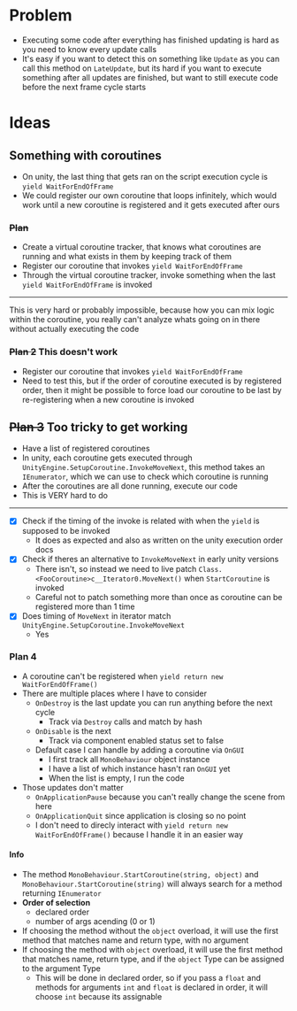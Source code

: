 # Problem
- Executing some code after everything has finished updating is hard as you need to know every update calls
- It's easy if you want to detect this on something like `Update` as you can call this method on `LateUpdate`, but its hard if you want to execute something after all updates are finished, but want to still execute code before the next frame cycle starts

# Ideas
## Something with coroutines
- On unity, the last thing that gets ran on the script execution cycle is `yield WaitForEndOfFrame`
- We could register our own coroutine that loops infinitely, which would work until a new coroutine is registered and it gets executed after ours

### ~~Plan~~
- Create a virtual coroutine tracker, that knows what coroutines are running and what exists in them by keeping track of them
- Register our coroutine that invokes `yield WaitForEndOfFrame`
- Through the virtual coroutine tracker, invoke something when the last `yield WaitForEndOfFrame` is invoked
---
This is very hard or probably impossible, because how you can mix logic within the coroutine, you really can't analyze whats going on in there without actually executing the code

### ~~Plan 2~~ This doesn't work
- Register our coroutine that invokes `yield WaitForEndOfFrame`
- Need to test this, but if the order of coroutine executed is by registered order, then it might be possible to force load our coroutine to be last by re-registering when a new coroutine is invoked

## ~~Plan 3~~ Too tricky to get working
- Have a list of registered coroutines
- In unity, each coroutine gets executed through `UnityEngine.SetupCoroutine.InvokeMoveNext`, this method takes an `IEnumerator`, which we can use to check which coroutine is running
- After the coroutines are all done running, execute our code
- This is VERY hard to do
---
- [x] Check if the timing of the invoke is related with when the `yield` is supposed to be invoked
  - It does as expected and also as written on the unity execution order docs
- [x] Check if theres an alternative to `InvokeMoveNext` in early unity versions
  - There isn't, so instead we need to live patch `Class.<FooCoroutine>c__Iterator0.MoveNext()` when `StartCoroutine` is invoked
  - Careful not to patch something more than once as coroutine can be registered more than 1 time
- [x] Does timing of `MoveNext` in iterator match `UnityEngine.SetupCoroutine.InvokeMoveNext`
  - Yes

### Plan 4
- A coroutine can't be registered when `yield return new WaitForEndOfFrame()`
- There are multiple places where I have to consider
  - `OnDestroy` is the last update you can run anything before the next cycle
    - Track via `Destroy` calls and match by hash
  - `OnDisable` is the next
    - Track via component enabled status set to false
  - Default case I can handle by adding a coroutine via `OnGUI`
    - I first track all `MonoBehaviour` object instance
    - I have a list of which instance hasn't ran `OnGUI` yet
    - When the list is empty, I run the code
- Those updates don't matter
  - `OnApplicationPause` because you can't really change the scene from here
  - `OnApplicationQuit` since application is closing so no point
  - I don't need to direcly interact with `yield return new WaitForEndOfFrame()` because I handle it in an easier way

#### Info
- The method `MonoBehaviour.StartCoroutine(string, object)` and `MonoBehaviour.StartCoroutine(string)` will always search for a method returning `IEnumerator`
- **Order of selection**
  - declared order
  - number of args acending (0 or 1)
- If choosing the method without the `object` overload, it will use the first method that matches name and return type, with no argument
- If choosing the method with `object` overload, it will use the first method that matches name, return type, and if the `object` Type can be assigned to the argument Type
  - This will be done in declared order, so if you pass a `float` and methods for arguments `int` and `float` is declared in order, it will choose `int` because its assignable
